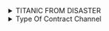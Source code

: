 <details>
<summary>TITANIC FROM DISASTER</summary>


#### DDA
| Variable | Definition | Key | Opinion |
| --- | --- | --- | --- |
| passengerid | PassengerId | Numbering | 범주(명목형?), Data확인결과_데이터 사이의 크기와 순서 X |
| survival | Survival | 0 = No, 1 = Yes | 범주형(순서), Data 확인결과_특정기준에 분류 가능 (생존여부)|
| pclass | Ticket class | 1 = 1st, 2 = 2nd, 3 = 3rd | 범주형(순서), Data 확인결과_특정기준에 분류 가능 (등급별) |
| sex | Sex | 'male', 'female' | 범주형(순서), Data 확인결과_특정기준에 분류 가능(성별)|
| Age | Age in years | Number | 수치형(연속), Data 확인결과_ 앞 뒤 연계? 크기별로 나열할수있음.  |
| sibsp | # of siblings / spouses aboard the Titanic | Number | 범주형(순서),Data 확인결과_특정 기준 분류 가능 (형제자매 수) |
| parch | # of parents / children aboard the Titanic | Number | 범주형(순서),Data 확인결과_특정 기준 분류 가능 (부모와 자녀의 동반탑승) |
| ticket | Ticket number | Letter | 범주형(명목?), Data 확인결과_티켓에 중복된 count는 가족일거같음..|
| fare | Passenger fare | Number | 범주형(순서)?, Data 확인결과_특정기준에 분류 가능(티켓가격으로 어린이, 어른 or 등급별 볼수있다?) |
| cabin | Cabin number | Letter | 범주형(순서), Data 확인결과_객실번호? 아..A,B,C,D에 따른 객실 등급들을 볼수있나.. |
| embarked | Port of Embarkation | C = Cherbourg, Q = Queenstown, S = Southampton | 범주형(순서), Data 확인결과_특정기준에 분류 가능(탑승항구 위치로 ?) |



</details>


<details>
<summary>Type Of Contract Channel</summary>

#### DDA

| Variable | Definition | Key | 분류 |Opinion |
| --- | --- | --- | --- | --- |
| id | 고객 id인지 렌탈품목의id인지 | Letter | 범주-명목 | 확인결과_..valuecount에서 25777820 이 id가 187이라는데..??일단 id 기준으로 분류 .. ..데이터간 크기와 순서 존재하지 않음. |
| type_of_contract | '렌탈', '멤버십', nan  | Letter | 범주-순서 | 확인결과_렌탈 or 멤버십 기준으로 분류  |
| type_of_contract2 | 패키지, 홍보, 개별 등 | Letter | 범주-순서 | 확인결과_Promotion과 Normal의 valuecount 많음_ contract2 기준 분류 가능|
| channel | 접근경로 | Letter | 범주-순서 | 확인결과_서비스 방문부터 R법인까지 다양한 접근 경로로 기준 분류 가능 |
| datetime | 접근날짜 | Letter | 수치-연속? | 확인결과_동일 날짜에 count가 잡힘. 하지만 날짜는 ..연속성?앞뒤 연결됨?음..|
| Term | 계약기간? 60, 12, 36, 39 | Number | 수치-이산? 범주-순서 | 확인결과_숫자가 정해져 있는데.. 그게 count되는건데 .. 개월수로 나눌수는 있는데 그럼 이것도 범주-순서에도 해당되는거 아닌가? 크기와 순서 존재하는거같은데|
| payment_type | 결제종류 'CMS', '카드이체', '가상계좌', '지로', '무통장' | Letter | 범주-순서 | 확인결과_결제 종류로 분류 가능 |
| product | 'K1', 'K3', 'K2', 'K4', 'K6', nan, 'K5' | Letter | 범주-순서 | 확인결과_K1 부터 K6 까지 종류 분류 가능, 그에 해당하는 count수도 차이 존재함 |
| amount | 계약금?  | Number | 범주-순서 | 확인결과_96900에 잡히는 count수가 많음. 이렇게 되면 금액대로 분류 가능 |
| state | 계약 상황 | Letter | 범주-순서 | 확인결과_각 상황이 분류 기준될 듯 |
| overdue_count | 연체횟수? | Number | 수치-이산 | 확인결과_잘 모르겠음.. |
| overdue | '없음', '있음', nan | Letter | 범주-순서 | 확인결과_없음, 있음으로 나눠지고 countsize로 크고 작음 비교 ..?  |
| credit rating | 금리 | Number | 범주-순서 | 확인결과_각 rating을 기준으로 나눌 수 있을거같은...? |
| bank | 은행 | Letter | 범주-명목 | 확인결과_근데 순서는 없어도 크기는 있지 않나? 순서가 될수 없을까? 일단 기준이 안보이는데 |
| cancellation | '정상', '해약', nan | Letter | 범주-순서 | 확인결과_이게 크기 비교가 가능하잖아? 아.. 모르겠네 볼수록 헷갈리는.. |
| age | 뭐랬지? | Number | 범주-순서 | 확인결과_ 연령대를 나눌수있다? |
| Mileage | 마일리지 | Letter | 수치-이산 | 확인결과_마일리지를 몇천점대 나눌수있을거같은데.. 아 헷갈리는군..|





</details>
